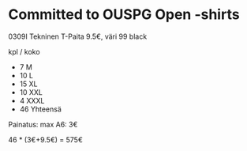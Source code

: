 # Committed to OUSPG Open -shirts

0309I Tekninen T-Paita 9.5€, väri 99 black

kpl / koko

* 7  M
* 10 L
* 15 XL
* 10 XXL
* 4  XXXL
* 46 Yhteensä

Painatus: max A6: 3€

46 * (3€+9.5€) = 575€
